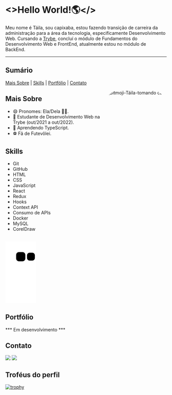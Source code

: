 # <>Hello World!🌎</>

Meu nome é Táila, sou capixaba, estou fazendo transição de carreira da administração para a área da tecnologia, especificamente Desenvolvimento Web. Cursando a [Trybe](https://www.betrybe.com/), concluí o módulo de Fundamentos do Desenvolvimento Web e FrontEnd, atualmente estou no módulo de BackEnd.

---
## Sumário
[Mais Sobre](#mais-sobre) | [Skills](#skills) | [Portfólio](#portfólio) | [Contato](#contato)

<img align="right" alt="Bitmoji-Táila-tomando café" height="250" style="border-radius:50px;" src="https://media.discordapp.net/attachments/966723153881600073/966723369208774686/espresso_drink.png?width=434&height=434" />

## Mais Sobre
* 😄 Pronomes: Ela/Dela 🏳️‍🌈.
* 🔭 Estudante de Desenvolvimento Web na Trybe (out/2021 a out/2022).
* 🌱 Aprendendo TypeScript.
* ⚽ Fã de Futevôlei.

## Skills
* Git
* GitHub
* HTML
* CSS
* JavaScript
* React
* Redux
* Hooks
* Context API
* Consumo de APIs
* Docker
* MySQL
* CorelDraw

<!-- <a href="https://github.com/TailaDS">
<img height="170em" src="https://github-readme-stats.vercel.app/api?username=TailaDS&show_icons=true&theme=codeSTACKr&include_all_commits=true&count_private=true" />
<img height="140em" src="https://github-readme-stats.vercel.app/api/top-langs/?username=TailaDS&layout=compact&langs_count=7&theme=codeSTACKr" />
 -->

<!-- [![GitHub Streak](http://github-readme-streak-stats.herokuapp.com?user=TailaDS&theme=default&date_format=M%20j%5B%2C%20Y%5D)](https://git.io/streak-stats) -->

##  
  
![Snake animation](https://github.com/TailaDS/TailaDS/blob/output/github-contribution-grid-snake.svg)

## Portfólio
*** Em desenvolvimento ***

## Contato
  <a href="https://www.linkedin.com/in/taila-sploradori-3278b6115/" target="_blank"><img src="https://img.shields.io/badge/-LinkedIn-%230077B5?style=for-the-badge&logo=linkedin&logoColor=white" target="_blank"></a>
  <a href = "mailto:tailaspl@gmail.com"><img src="https://img.shields.io/badge/-Gmail-%23333?style=for-the-badge&logo=gmail&logoColor=white" target="_blank"></a>

<!-- <img align="left" alt="Bitmoji-Táila-tchau" height="200" style="border-radius:50px;" src="https://media.discordapp.net/attachments/966723153881600073/966723369892466698/waving_doorway.png?width=434&height=434" />
##
## Streak Stats Activity
[![GitHub Streak](http://github-readme-streak-stats.herokuapp.com?user=TailaDS&theme=default&date_format=M%20j%5B%2C%20Y%5D)](https://git.io/streak-stats) -->

## Troféus do perfil
[![trophy](https://github-profile-trophy.vercel.app/?username=TailaDS&theme=flat&no-bg=true&no-frame=true&column=8&margin-w=15&margin-h=15&rank=SSS,SS,S,AAA,AA,A,B,C,SECRET)](https://github.com/TailaDS/github-profile-trophy#about-rank)  
